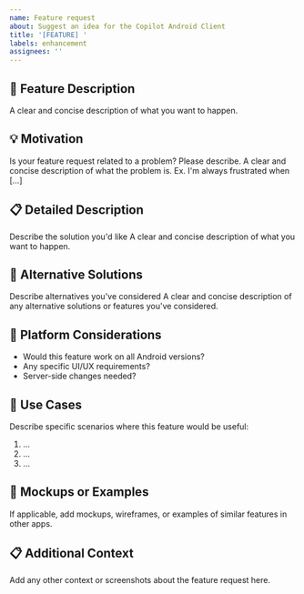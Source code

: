 ```yaml
---
name: Feature request
about: Suggest an idea for the Copilot Android Client
title: '[FEATURE] '
labels: enhancement
assignees: ''
---
```


## 🚀 Feature Description
A clear and concise description of what you want to happen.

## 💡 Motivation
Is your feature request related to a problem? Please describe.
A clear and concise description of what the problem is. Ex. I'm always frustrated when [...]

## 📋 Detailed Description
Describe the solution you'd like
A clear and concise description of what you want to happen.

## 🔄 Alternative Solutions
Describe alternatives you've considered
A clear and concise description of any alternative solutions or features you've considered.

## 📱 Platform Considerations
- Would this feature work on all Android versions?
- Any specific UI/UX requirements?
- Server-side changes needed?

## 🎯 Use Cases
Describe specific scenarios where this feature would be useful:
1. ...
2. ...
3. ...

## 📸 Mockups or Examples
If applicable, add mockups, wireframes, or examples of similar features in other apps.

## 📋 Additional Context
Add any other context or screenshots about the feature request here.
